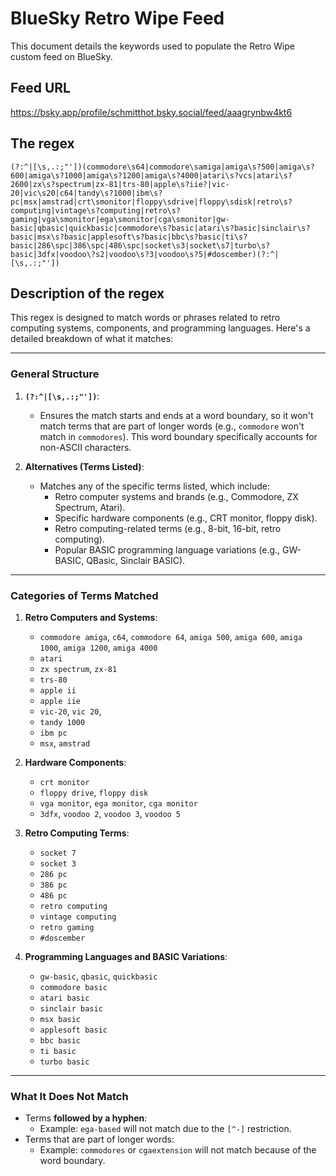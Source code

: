 # BlueSky Retro Wipe Feed

This document details the keywords used to populate the Retro Wipe custom feed on BlueSky.

## Feed URL

https://bsky.app/profile/schmitthot.bsky.social/feed/aaagrynbw4kt6

## The regex

```
(?:^|[\s,.:;"'])(commodore\s64|commodore\samiga|amiga\s?500|amiga\s?600|amiga\s?1000|amiga\s?1200|amiga\s?4000|atari\s?vcs|atari\s?2600|zx\s?spectrum|zx-81|trs-80|apple\s?iie?|vic-20|vic\s20|c64|tandy\s?1000|ibm\s?pc|msx|amstrad|crt\smonitor|floppy\sdrive|floppy\sdisk|retro\s?computing|vintage\s?computing|retro\s?gaming|vga\smonitor|ega\smonitor|cga\smonitor|gw-basic|qbasic|quickbasic|commodore\s?basic|atari\s?basic|sinclair\s?basic|msx\s?basic|applesoft\s?basic|bbc\s?basic|ti\s?basic|286\spc|386\spc|486\spc|socket\s3|socket\s7|turbo\s?basic|3dfx|voodoo\?s2|voodoo\s?3|voodoo\s?5|#doscember)(?:^|[\s,.:;"'])
```

## Description of the regex

This regex is designed to match words or phrases related to retro computing systems, components, and programming languages. Here's a detailed breakdown of what it matches:

---

### **General Structure**
1. **`(?:^|[\s,.:;"'])`**:
   - Ensures the match starts and ends at a word boundary, so it won't match terms that are part of longer words (e.g., `commodore` won't match in `commodores`). This word boundary specifically accounts for non-ASCII characters.
   
2. **Alternatives (Terms Listed)**:
   - Matches any of the specific terms listed, which include:
     - Retro computer systems and brands (e.g., Commodore, ZX Spectrum, Atari).
     - Specific hardware components (e.g., CRT monitor, floppy disk).
     - Retro computing-related terms (e.g., 8-bit, 16-bit, retro computing).
     - Popular BASIC programming language variations (e.g., GW-BASIC, QBasic, Sinclair BASIC).

---

### **Categories of Terms Matched**

1. **Retro Computers and Systems**:
   - `commodore amiga`, `c64`, `commodore 64`, `amiga 500`, `amiga 600`, `amiga 1000`, `amiga 1200`, `amiga 4000`
   - `atari`
   - `zx spectrum`, `zx-81`
   - `trs-80`
   - `apple ii`
   - `apple iie`
   - `vic-20`, `vic 20`,
   - `tandy 1000`
   - `ibm pc`
   - `msx`, `amstrad`

2. **Hardware Components**:
   - `crt monitor`
   - `floppy drive`, `floppy disk`
   - `vga monitor`, `ega monitor`, `cga monitor`
   - `3dfx`, `voodoo 2`, `voodoo 3`, `voodoo 5`

3. **Retro Computing Terms**:
   - `socket 7`
   - `socket 3`
   - `286 pc`
   - `386 pc`
   - `486 pc`
   - `retro computing`
   - `vintage computing`
   - `retro gaming`
   - `#doscember`

5. **Programming Languages and BASIC Variations**:
   - `gw-basic`, `qbasic`, `quickbasic`
   - `commodore basic`
   - `atari basic`
   - `sinclair basic`
   - `msx basic`
   - `applesoft basic`
   - `bbc basic`
   - `ti basic`
   - `turbo basic`

---

### **What It Does Not Match**
- Terms **followed by a hyphen**:
  - Example: `ega-based` will not match due to the `[^-]` restriction.
- Terms that are part of longer words:
  - Example: `commodores` or `cgaextension` will not match because of the word boundary.
